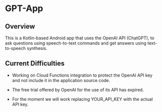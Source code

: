 # GPT-App 

## Overview

This is a Kotlin-based Android app that uses the OpenAI API (ChatGPT), to ask questions using speech-to-text commands and get answers using text-to-speech synthesis.

## Current Difficulties

- Working on Cloud Functions integration to protect the OpenAI API key and not include it in the application source code.

- The free trial offered by OpenAI for the use of its API has expired.

- For the moment we will work replacing YOUR_API_KEY with the actual API key.